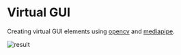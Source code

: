 # Virtual GUI

Creating virtual GUI elements using [opencv](https://pypi.org/project/opencv-python/)
and [mediapipe](https://mediapipe.dev/).

![result](https://github.com/Alekselion/virtual-gui/blob/master/imgs/elements.gif)
